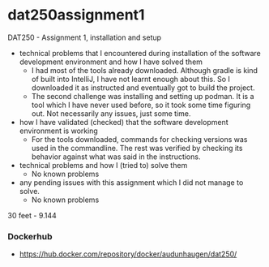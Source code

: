# dat250assignment1
DAT250 - Assignment 1, installation and setup

* technical problems that I encountered during installation of the software development environment and how I have solved them
  * I had most of the tools already downloaded. Although gradle is kind of built into IntelliJ, I have not learnt enough about this. So I downloaded it as instructed and eventually got to build the project.
  * The second challenge was installing and setting up podman. It is a tool which I have never used before, so it took some time figuring out. Not necessarily any issues, just some time. 
* how I have validated (checked) that the software development environment is working
  * For the tools downloaded, commands for checking versions was used in the commandline. The rest was verified by checking its behavior against what was said in the instructions.
* technical problems and how I (tried to) solve them
  * No known problems
* any pending issues with this assignment which I did not manage to solve.
  * No known problems


30 feet - 9.144

### Dockerhub
* https://hub.docker.com/repository/docker/audunhaugen/dat250/